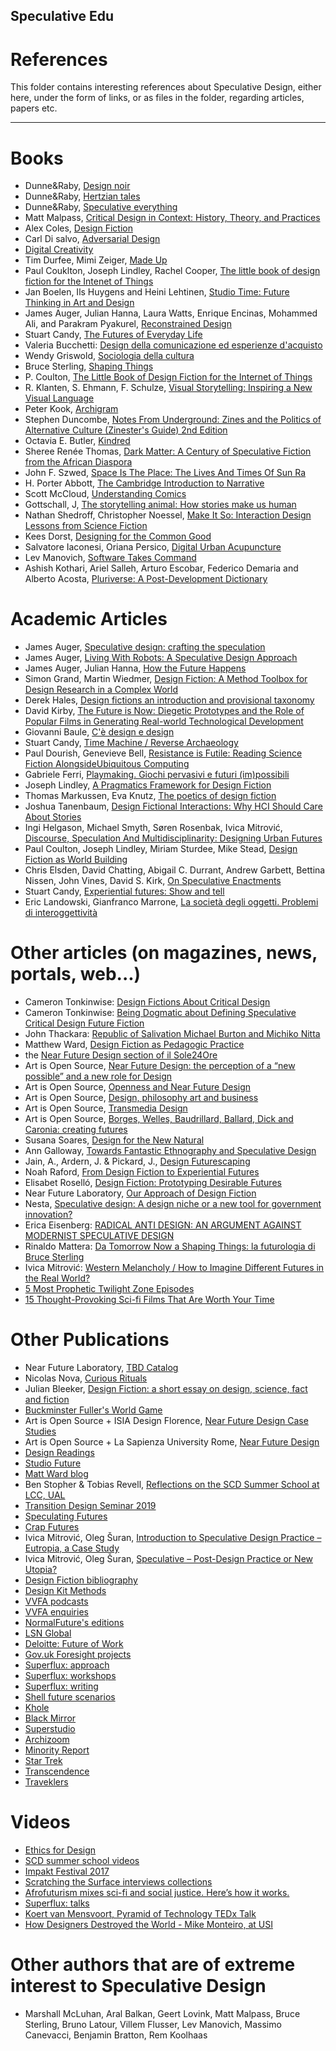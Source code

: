 ## Speculative Edu
# References
This folder contains interesting references about Speculative Design, either here, under the form of links, or as files in the folder, regarding articles, papers etc.

----

# Books

* Dunne&Raby, [Design noir](https://www.amazon.com/Design-Noir-Secret-Electronic-Objects/dp/3764365668)
* Dunne&Raby, [Hertzian tales](https://www.amazon.com/gp/product/0262541998/ref=dbs_a_def_rwt_bibl_vppi_i2)
* Dunne&Raby, [Speculative everything](https://www.amazon.com/Speculative-Everything-Design-Fiction-Dreaming/dp/0262019841)
* Matt Malpass, [Critical Design in Context: History, Theory, and Practices](http://ualresearchonline.arts.ac.uk/8978/)
* Alex Coles, [Design Fiction](http://www.sternberg-press.com/index.php?pageId=1692&l=en)
* Carl Di salvo, [Adversarial Design](https://mitpress.mit.edu/books/adversarial-design)
* [Digital Creativity](https://www.tandfonline.com/toc/ndcr20/24/1)
* Tim Durfee, Mimi Zeiger, [Made Up](http://actar.com/made-up/)
* Paul Couklton, Joseph Lindley, Rachel Cooper, [The little book of design fiction for the Intenet of Things](https://www.petrashub.org/download/little-book-of-design-fiction-for-the-internet-of-things/)
* Jan Boelen, Ils Huygens and Heini Lehtinen, [Studio Time: Future Thinking in Art and Design](http://we-make-money-not-art.com/studio-time-future-thinking-in-art-and-design/)
* James Auger, Julian Hanna, Laura Watts, Enrique Encinas, Mohammed Ali, and Parakram Pyakurel, [Reconstrained Design](https://crapfutures.tumblr.com/post/182779342094/reconstrained-design-the-book)
* Stuart Candy, [The Futures of Everyday Life](https://www.scribd.com/doc/68901075/Candy-2010-The-Futures-of-Everyday-Life)
* Valeria Bucchetti: [Design della comunicazione ed esperienze d'acquisto](https://www.francoangeli.it/Ricerca/scheda_libro.aspx?Id=11766)
* Wendy Griswold, [Sociologia della cultura](https://www.amazon.it/Sociologia-della-cultura-Wendy-Griswold/dp/8815107118)
* Bruce Sterling, [Shaping Things](https://mitpress.mit.edu/books/shaping-things)
* P. Coulton, [The Little Book of Design Fiction for the Internet of Things](https://www.petrashub.org/the-little-book-of-design-fiction-for-the-internet-of-things/)
* R. Klanten, S. Ehmann, F. Schulze, [Visual Storytelling: Inspiring a New Visual Language](https://www.amazon.com/Visual-Storytelling-Inspiring-New-Language/dp/3899553756)
* Peter Kook, [Archigram](https://www.amazon.com/Archigram-Peter-Cook/dp/1568981945)
* Stephen Duncombe, [Notes From Underground: Zines and the Politics of Alternative Culture (Zinester's Guide) 2nd Edition](https://www.amazon.com/Notes-Underground-Politics-Alternative-Culture/dp/1934620378)
* Octavia E. Butler, [Kindred](https://books.google.it/books/about/Kindred.html?id=PyOEkgEACAAJ&redir_esc=y)
* Sheree Renée Thomas, [Dark Matter: A Century of Speculative Fiction from the African Diaspora](https://www.amazon.com/Dark-Matter-Century-Speculative-Diaspora/dp/0446525839/ref=sr_1_1?keywords=dark+matter+thomas&qid=1561480349&s=gateway&sr=8-1)
* John F. Szwed, [Space Is The Place: The Lives And Times Of Sun Ra](https://www.amazon.com/Space-Place-Lives-Times-Sun/dp/0306808552)
* H. Porter Abbott, [The Cambridge Introduction to Narrative](https://books.google.it/books/about/The_Cambridge_Introduction_to_Narrative.html?id=Jyyt1826rhsC&redir_esc=y)
* Scott McCloud, [Understanding Comics](https://en.wikipedia.org/wiki/Understanding_Comics)
* Gottschall, J, [The storytelling animal: How stories make us human](https://www.researchgate.net/publication/263614044_Gottschall_J_2012_The_storytelling_animal_How_stories_make_us_human)
*  Nathan Shedroff, Christopher Noessel, [Make It So: Interaction Design Lessons from Science Fiction](https://www.amazon.com/Make-So-Interaction-Lessons-Science/dp/1933820985)
* Kees Dorst, [Designing for the Common Good](https://www.bispublishers.com/designing-for-the-common-good.html)
* Salvatore Iaconesi, Oriana Persico, [Digital Urban Acupuncture](https://www.springer.com/gp/book/9783319434025)
* Lev Manovich, [Software Takes Command](http://manovich.net/index.php/projects/software-takes-command)
* Ashish Kothari, Ariel Salleh, Arturo Escobar, Federico Demaria and Alberto Acosta, [Pluriverse: A Post-Development Dictionary](https://www.academia.edu/39692614/_Pluriverse_A_Post-Development_Dictionary_AUF_2019_._NEW_BOOK_edited_by_Ashish_Kothari_Ariel_Salleh_Arturo_Escobar_Federico_Demaria_and_Alberto_Acosta._Download_full_ebook_for_free_PDF_._License_Creative_Commons)



# Academic Articles 

* James Auger, [Speculative design: crafting the speculation](https://www.tandfonline.com/doi/abs/10.1080/14626268.2013.767276)
* James Auger, [Living With Robots: A Speculative Design Approach](https://dl.acm.org/citation.cfm?id=3109824)
* James Auger, Julian Hanna, [How the Future Happens](https://jfsdigital.org/articles-and-essays/vol-23-no-3-march-2019/how-the-future-happens/)
* Simon Grand, Martin Wiedmer, [Design Fiction: A Method Toolbox for Design Research in a Complex World](http://www.drs2010.umontreal.ca/data/PDF/047.pdf)
* Derek Hales, [Design fictions an introduction and provisional taxonomy](https://www.tandfonline.com/doi/full/10.1080/14626268.2013.769453)
* David Kirby, [The Future is Now: Diegetic Prototypes and the Role of Popular Films in Generating Real-world Technological Development](https://journals.sagepub.com/doi/abs/10.1177/0306312709338325)
* Giovanni Baule, [C'è design e design](https://www.francoangeli.it/ricerca/scheda_libro.aspx?ID=22748)
* Stuart Candy, [Time Machine / Reverse Archaeology](https://www.researchgate.net/publication/305333152_Time_Machine_Reverse_Archaeology)
* Paul Dourish, Genevieve Bell, [Resistance is Futile: Reading Science Fiction AlongsideUbiquitous Computing](https://www.cl.cam.ac.uk/~afb21/tmp/puc-scifi-draft.pdf)
* Gabriele Ferri, [Playmaking. Giochi pervasivi e futuri (im)possibili](https://www.researchgate.net/publication/314389152_Playmaking_Giochi_pervasivi_e_futuri_impossibili)
* Joseph Lindley, [A Pragmatics Framework for Design Fiction](https://www.researchgate.net/publication/275517754_A_Pragmatics_Framework_for_Design_Fiction)
* Thomas Markussen, Eva Knutz, [The poetics of design fiction](https://www.researchgate.net/publication/262356453_The_poetics_of_design_fiction)
* Joshua Tanenbaum, [Design Fictional Interactions: Why HCI Should Care About Stories](https://interactions.acm.org/archive/view/september-october-2014/design-fictional-interactions-why-HCI-should-care-about-stories)
* Ingi Helgason, Michael Smyth, Søren Rosenbak, Ivica Mitrović, [Discourse, Speculation And Multidisciplinarity: Designing Urban Futures](http://www.nordes.org/opj/index.php/n13/article/view/375/354)
* Paul Coulton, Joseph Lindley, Miriam Sturdee, Mike Stead, [Design Fiction as World Building](https://www.researchgate.net/publication/315697467_Design_Fiction_as_World_Building)
* Chris Elsden, David Chatting, Abigail C. Durrant, Andrew Garbett, Bettina Nissen, John Vines, David S. Kirk, [On Speculative Enactments](https://dl.acm.org/citation.cfm?id=3025503)
* Stuart Candy, [Experiential futures: Show and tell](https://www.researchgate.net/publication/305316754_Experiential_futures_Show_and_tell)
* Eric Landowski, Gianfranco Marrone, [La società degli oggetti. Problemi di interoggettività](https://digilander.libero.it/marrone/pdf_testi/societa_degli_oggetti.pdf)


# Other articles (on magazines, news, portals, web...)

* Cameron Tonkinwise: [Design Fictions About Critical Design](http://modesofcriticism.org/design-fictions-about-critical-design/)
* Cameron Tonkinwise: [Being Dogmatic about Defining Speculative Critical Design Future Fiction](https://medium.com/@camerontw/just-design-b1f97cb3996f)
* John Thackara: [Republic of Salivation Michael Burton and Michiko Nitta](https://www.moma.org/interactives/exhibitions/2013/designandviolence/republic-of-salivation-michael-burton-and-michiko-nitta/)
* Matthew Ward, [Design Fiction as Pedagogic Practice](https://medium.com/@matthewward/design-fiction-as-pedagogic-practice-9b1fbba7ae2b)
* the [Near Future Design section of il Sole24Ore](https://argomenti.ilsole24ore.com/near-future-design.html)
* Art is Open Source, [Near Future Design: the perception of a “new possible” and a new role for Design](http://www.artisopensource.net/2013/10/28/near-future-design-the-perception-of-a-new-possible-and-a-new-role-for-design/)
* Art is Open Source, [Openness and Near Future Design](http://www.artisopensource.net/2013/11/14/openness-and-near-future-design-at-i-lab-at-luiss-university/)
* Art is Open Source, [Design, philosophy art and business](www.artisopensource.net/2014/01/25/deign-philosophy-art-and-business/)
* Art is Open Source, [Transmedia Design](www.artisopensource.net/2014/04/30/transmedia-design/)
* Art is Open Source, [Borges, Welles, Baudrillard, Ballard, Dick and Caronia: creating futures](www.artisopensource.net/2014/05/19/borges-welles-baudrillard-ballard-dick-and-caronia-creating-futures/)
* Susana Soares, [Design for the New Natural](https://pro2.unibz.it/projects/blogs/glocaldesign/publication/articles/design-for-the-new-natural)
* Ann Galloway, [Towards Fantastic Ethnography and Speculative Design](http://ethnographymatters.net/blog/2013/09/17/towards-fantastic-ethnography-and-speculative-design/)
* Jain, A., Ardern, J. & Pickard, J., [Design Futurescaping](http://www.jfs.tku.edu.tw/17-1/S02.pdf)
* Noah Raford, [From Design Fiction to Experiential Futures](http://noahraford.com/?p=1625)
* Elisabet Roselló, [Design Fiction: Prototyping Desirable Futures](http://lab.cccb.org/en/design-fiction-prototyping-desirable-futures/)
* Near Future Laboratory, [Our Approach of Design Fiction](https://medium.com/design-fictions/our-approach-of-design-fiction-3ac0b1ae81f0)
* Nesta, [Speculative design: A design niche or a new tool for government innovation?](https://www.nesta.org.uk/blog/speculative-design-a-design-niche-or-a-new-tool-for-government-innovation/)
* Erica Eisenberg: [RADICAL ANTI DESIGN: AN ARGUMENT AGAINST MODERNIST SPECULATIVE DESIGN](http://sds.parsons.edu/transdesign/seminar/radical-anti-design-an-argument-against-modernist-speculative-design/)
* Rinaldo Mattera: [Da Tomorrow Now a Shaping Things: la futurologia di Bruce Sterling](https://www.futurimagazine.it/science-fiction/tomorrow-now-shaping-things-la-futurologia-di-bruce-sterling/)
* Ivica Mitrović: [Western Melancholy / How to Imagine Different Futures in the Real World?](http://interakcije.net/en/2018/08/27/western-melancholy-how-to-imagine-different-futures-in-the-real-world/)
* [5 Most Prophetic Twilight Zone Episodes](https://smellslikeinfinitesadness.com/5-most-prophetic-twilight-zone-episodes/)
* [15 Thought-Provoking Sci-fi Films That Are Worth Your Time](http://www.tasteofcinema.com/2014/15-thought-provoking-sci-fi-films-that-are-worth-your-time/)


# Other Publications

* Near Future Laboratory, [TBD Catalog](http://tbdcatalog.com/)
* Nicolas Nova, [Curious Rituals](https://curiousrituals.wordpress.com/)
* Julian Bleeker, [Design Fiction: a short essay on design, science, fact and fiction](http://drbfw5wfjlxon.cloudfront.net/writing/DesignFiction_WebEdition.pdf)
* [Buckminster Fuller's World Game](https://en.wikipedia.org/wiki/World_Game)
* Art is Open Source + ISIA Design Florence, [Near Future Design Case Studies](http://www.artisopensource.net/NFD-NextFest2014.pdf)
* Art is Open Source + La Sapienza University Rome, [Near Future Design](https://web.uniroma1.it/msproductdesign/archiviogallerie/near-future-design#/2)
* [Design Readings](https://readings.design/)
* [Studio Future](https://z33research.be/studiotime/studiofuture/)
* [Matt Ward blog](https://sb129.com/)
* Ben Stopher & Tobias Revell, [Reflections on the SCD Summer School at LCC, UAL](https://medium.com/@IntDesCom/ben-stopher-tobias-revell-reflections-on-the-scd-summer-school-at-lcc-ual-f722d8023480)
* [Transition Design Seminar 2019](https://transitiondesignseminarcmu.net/course-overview-structure/)
* [Speculating Futures](http://speculatingfutures.club/)
* [Crap Futures](https://crapfutures.tumblr.com/)
* Ivica Mitrović, Oleg Šuran, [Introduction to Speculative Design Practice – Eutropia, a Case Study](http://interakcije.net/2015/05/12/introduction-to-speculative-design-practice-eutropia-a-case-study/)
* Ivica Mitrović, Oleg Šuran, [Speculative – Post-Design Practice or New Utopia?](http://speculative.hr/en/catalog/)
* [Design Fiction bibliography](http://www.nicolasnova.net/pasta-and-vinegar/2014/4/3/design-fiction-a-bibliography)
* [Design Kit Methods](http://www.designkit.org/methods)
* [VVFA podcasts](https://vvfa.space/podcast/)
* [VVFA enquiries](https://vvfa.space/co-enquiries/)
* [NormalFuture's editions](http://mixtur.es/normalshop/)
* [LSN Global](https://www.lsnglobal.com/)
* [Deloitte: Future of Work](https://www2.deloitte.com/global/en/pages/human-capital/topics/future-of-work.html)
* [Gov.uk Foresight projects](https://www.gov.uk/government/collections/foresight-projects)
* [Superflux: approach](http://superflux.in/index.php/questions/#)
* [Superflux: workshops](http://superflux.in/index.php/category/workshops/#)
* [Superflux: writing](http://superflux.in/index.php/category/publications/#)
* [Shell future scenarios](https://www.shell.com/energy-and-innovation/the-energy-future/scenarios.html)
* [Khole](http://khole.net/)
* [Black Mirror](https://en.wikipedia.org/wiki/Black_Mirror)
* [Superstudio](https://en.wikipedia.org/wiki/Superstudio)
* [Archizoom](https://en.wikipedia.org/wiki/Archizoom_Associati)
* [Minority Report](https://en.wikipedia.org/wiki/Minority_Report)
* [Star Trek](https://en.wikipedia.org/wiki/Star_Trek)
* [Transcendence](https://en.wikipedia.org/wiki/Transcendence_\(2014_film\))
* [Traveklers](https://en.wikipedia.org/wiki/Travelers_\(TV_series\))




# Videos
* [Ethics for Design](http://www.ethicsfordesign.com/player?lang=fr)
* [SCD summer school videos](https://www.youtube.com/watch?v=NsEWfSgLLMU)
* [Impakt Festival 2017](http://impakt.nl/festival/reports/impakt-festival-2017/impakt-festival-2017-anab-jain/)
* [Scratching the Surface interviews collections](https://scratchingthesurface.fm/collections)
* [Afrofuturism mixes sci-fi and social justice. Here’s how it works.](https://www.youtube.com/watch?time_continue=187&v=jlPwTMMhGGI)
* [Superflux: talks](http://superflux.in/index.php/category/talks/#)
* [Koert van Mensvoort, Pyramid of Technology TEDx Talk](https://www.mensvoort.com/home/pyramid-of-technology-tedx-talk/)
* [How Designers Destroyed the World - Mike Monteiro, at USI](https://www.youtube.com/watch?v=qIcM21l61TE)


# Other authors that are of extreme interest to Speculative Design
* Marshall McLuhan, Aral Balkan, Geert Lovink, Matt Malpass, Bruce Sterling, Bruno Latour, Villem Flusser, Lev Manovich, Massimo Canevacci, Benjamin Bratton, Rem Koolhaas
